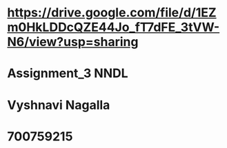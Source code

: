 # https://drive.google.com/file/d/1EZm0HkLDDcQZE44Jo_fT7dFE_3tVW-N6/view?usp=sharing

# Assignment_3 NNDL 

# Vyshnavi Nagalla

# 700759215
